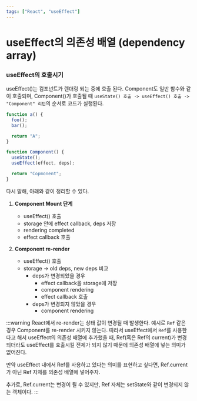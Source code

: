 ```yaml
---
tags: ["React", "useEffect"]
---
```


# useEffect의 의존성 배열 (dependency array)

<Tags />

### useEffect의 호출시기

useEffect()는 컴포넌트가 렌더링 되는 중에 호출 된다.
Component도 일반 함수와 같이 호출되며, Component()가 호출될 때 `useState() 호출 -> useEffect() 호출 -> "Component" 리턴`의 순서로 코드가 실행된다.

```js
function a() {
  foo();
  bar();

  return "A";
}

function Component() {
  useState();
  useEffect(effect, deps);

  return "Copmonent";
}
```

다시 말해, 아래와 같이 정리할 수 있다.

1. **Component Mount 단계**

   - useEffect() 호출
   - storage 안에 effect callback, deps 저장
   - rendering completed
   - effect callback 호출

2. **Component re-render**

   - useEffect() 호출
   - storage -> old deps, new deps 비교
     - deps가 변경되었을 경우
       - effect callback을 storage에 저장
       - component rendering
       - effect callback 호출
     - deps가 변경되지 않았을 경우
       - component rendering

:::warning
React에서 re-render는 상태 값이 변경될 때 발생한다.
예시로 `Ref` 같은 경우 Component를 re-render 시키지 않는다.
따라서 useEffect에서 `Ref`를 사용한다고 해서 useEffect의 의존성 배열에 추가했을 때, Ref(혹은 Ref의 current)가 변경되더라도 useEffect를 호출시킬 전제가 되지 않기 때문에 의존성 배열에 넣는 의미가 없어진다.

만약 useEffect 내에서 Ref를 사용하고 있다는 의미를 표현하고 싶다면, Ref.current가 아닌 Ref 자체를 의존성 배열에 넣어주자.

추가로, Ref.current는 변경이 될 수 있지만, Ref 자체는 setState와 같이 변경되지 않는 객체이다.
:::
